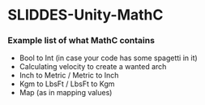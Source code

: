 # SLIDDES-Unity-MathC


### Example list of what MathC contains
- Bool to Int (in case your code has some spagetti in it)
- Calculating velocity to create a wanted arch
- Inch to Metric / Metric to Inch
- Kgm to LbsFt / LbsFt to Kgm
- Map (as in mapping values)